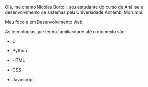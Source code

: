 Olá, me chamo Nicolas Bortoli, sou estudante do curso de Análise e desenvolvimento de sistemas pela Universidade Anhembi Morumbi.

<p>
    Meu foco é em Desenvolvimento Web.
</p>
<p>
    As tecnologias que tenho familiaridade até o momento são:
</p>


- C

- Python

- HTML

- CSS

- Javascript

  
